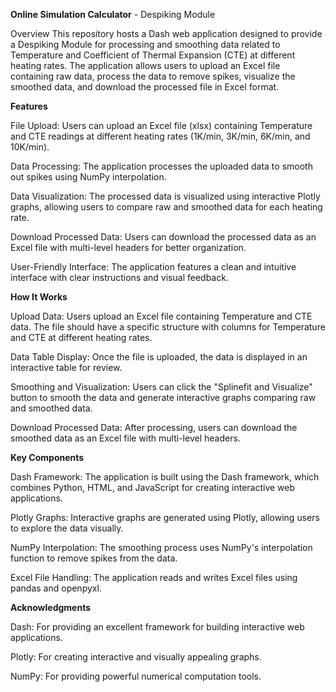 **Online Simulation Calculator** - Despiking Module

Overview
This repository hosts a Dash web application designed to provide a Despiking Module for processing and smoothing data related to Temperature and Coefficient of Thermal Expansion (CTE) at different heating rates. The application allows users to upload an Excel file containing raw data, process the data to remove spikes, visualize the smoothed data, and download the processed file in Excel format.

**Features**

File Upload: Users can upload an Excel file (xlsx) containing Temperature and CTE readings at different heating rates (1K/min, 3K/min, 6K/min, and 10K/min).

Data Processing: The application processes the uploaded data to smooth out spikes using NumPy interpolation.

Data Visualization: The processed data is visualized using interactive Plotly graphs, allowing users to compare raw and smoothed data for each heating rate.

Download Processed Data: Users can download the processed data as an Excel file with multi-level headers for better organization.

User-Friendly Interface: The application features a clean and intuitive interface with clear instructions and visual feedback.

**How It Works**

Upload Data: Users upload an Excel file containing Temperature and CTE data. The file should have a specific structure with columns for Temperature and CTE at different heating rates.

Data Table Display: Once the file is uploaded, the data is displayed in an interactive table for review.

Smoothing and Visualization: Users can click the "Splinefit and Visualize" button to smooth the data and generate interactive graphs comparing raw and smoothed data.

Download Processed Data: After processing, users can download the smoothed data as an Excel file with multi-level headers.

**Key Components**

Dash Framework: The application is built using the Dash framework, which combines Python, HTML, and JavaScript for creating interactive web applications.

Plotly Graphs: Interactive graphs are generated using Plotly, allowing users to explore the data visually.

NumPy Interpolation: The smoothing process uses NumPy's interpolation function to remove spikes from the data.

Excel File Handling: The application reads and writes Excel files using pandas and openpyxl.

**Acknowledgments**

Dash: For providing an excellent framework for building interactive web applications.

Plotly: For creating interactive and visually appealing graphs.

NumPy: For providing powerful numerical computation tools.

